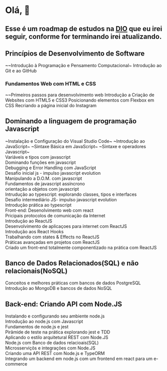 # Olá, 👋

##  Esse é um roadmap de estudos na [DIO](https://web.dio.me/play?tab=cursos) que eu irei seguir, conforme for terminando irei atualizando.

## Princípios de Desenvolvimento de Software
~~Introdução à Programação e Pensamento Computacional~
Introdução ao Git e ao GitHub

### Fundamentos Web com HTML e CSS
~~Primeiros passos para desenvolvimento web
Introdução a Criação de Websites com HTML5 e CSS3
Posicionando elementos com Flexbox em CSS
Recriando a página inicial do Instagram 

## Dominando a linguagem de programação Javascript  
~Instalação e Configuração do Visual Studio Code~
~Introdução ao JavaScript~
~Sintaxe Básica em JavaScript~
~Sintaxe e operadores Javascript~  
Variáveis e tipos com javascript  
Dominando funções em javascript  
Debugging e Error Handling com JavaScript  
Desafio inicial js - impulso javascript evolution  
Manipulando a D.O.M. com javascript  
Fundamentos de javascript assíncrono  
orientação a objetos com javascript  
Intrudução ao typescript: explorando classes, tipos e interfaces  
Desafio intermediário JS- impulso javascript evolution  
Introdução prática ao typescript  
Front-end: Desenolvimento web com react  
Pricipais protocolos de comunicação da Internet  
Introdução ao ReactJS  
Desenvolvimento de aplicaçoes para internet com ReactJS  
Introdução aos React Hooks  
Trabalhando com states & Effects no ReactJS  
Práticas avançadas em projetos com ReactJS  
Criado um front-end totalmente componentizado na prática com ReactJS  
  
## Banco de Dados Relacionados(SQL) e não relacionais(NoSQL)  
  
Conceitos e melhores práticas com bancos de dados PostgreSQL  
Introdução ao MongoDB e bancos de dados NoSQL  
  
## Back-end: Criando API com Node.JS  
Instalando e configurando seu ambiente node.js  
Introdução ao node.js com Javascript  
Fundamentos de node.js e jest  
Pirâmide de teste na prática explorando jest e TDD  
Aplicando o estilo arquitetural REST com Node.JS  
Node.js com Banco de dados relacioais(SQL)  
Microsserviçõs e integrações com Node.JS  
Criando uma API REST com Node.js e TypeORM  
Integrando um backend em node.js com um frontend em react para um e-commerce
